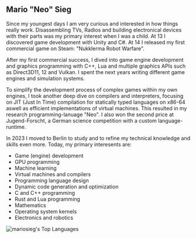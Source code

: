 ## Mario "Neo" Sieg

Since my youngest days I am very curious and interested in how things really work. Disassembling TVs, Radios and building electronical devices with their parts was my primary interest when I was a child. 
At 13 I discovered game development with Unity and C#.
At 14  I released my first commercial game on Steam: "Nukklerma Robot Warfare".

After my first commercial success, I dived into game engine development and graphics programming with C++, Lua and multiple graphics APIs such as Direct3D11, 12 and Vulkan.
I spent the next years writing different game engines and simulation systems.

To simplify the development process of complex games within my own engines, I took another deep dive on compilers and interpreters, focusing on JIT (Just In Time) compilation for statically typed languages on x86-64 aswell as efficient implementations of virtual machines.
This resulted in my research programming-lanuage "Neo".
I also won the second price at Jugend-Forscht, a German science competition with a custom language-runtime.

In 2023 I moved to Berlin to study and to refine my technical knowledge and skills even more.
Today, my primary interesents are:

* Game (engine) development
* GPU programming
* Machine learning
* Virtual machines and compilers
* Programming language design
* Dynamic code generation and optimization
* C and C++ programming
* Rust and Lua programming
* Mathematics
* Operating system kernels
* Electronics and robotics

![mariosieg's Top Languages](https://github-readme-stats.vercel.app/api/top-langs?username=mariosieg&show_icons=true&locale=en&layout=compact)
